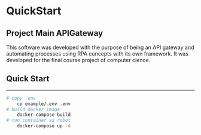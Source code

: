 # QuickStart

## Project Main APIGateway
This software was developed with the purpose of being an API gateway and automating processes using RPA concepts with its own framework. It was developed for the final course project of computer cience.

## Quick Start
---
```bash
# copy .env
    cp example/.env .env
# build docker image
    docker-compose build
# run container as robot
    docker-compose up -d